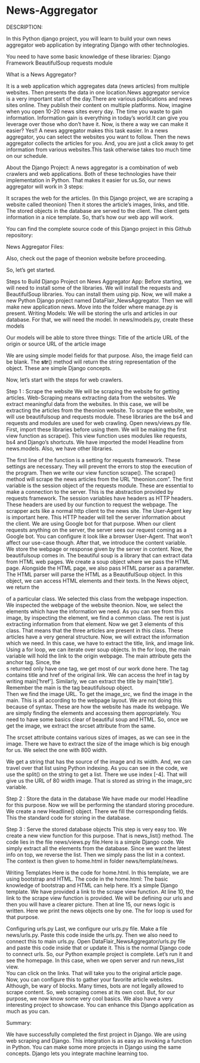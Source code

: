 # News-Aggregator
DESCRIPTION:

In this Python django project, you will learn to build your own news aggregator web application by integrating Django with other technologies.

You need to have some basic knowledge of these libraries:
Django Framework
BeautifulSoup
requests module

What is a News Aggregator?

It is a web application which aggregates data (news articles) from multiple websites. Then presents the data in one location.News aggregator service is a very important start of the day.There are various publications and news sites online. They publish their content on multiple platforms. Now, imagine when you open 10-20 news sites every day. The time you waste to gain information. Information gain is everything in today’s world.It can give you leverage over those who don’t have it. Now, is there a way we can make it easier? Yes!!
A news aggregator makes this task easier. In a news aggregator, you can select the websites you want to follow. Then the news aggregator collects the articles for you. And, you are just a click away to get information from various websites.This task otherwise takes too much time on our schedule.

About the Django Project:
A news aggregator is a combination of web crawlers and web applications. Both of these technologies have their implementation in Python. That makes it easier for us.So, our news aggregator will work in 3 steps:

It scrapes the web for the articles. (In this Django project, we are scraping a website called theonion)
Then it stores the article’s images, links, and title.
The stored objects in the database are served to the client. The client gets information in a nice template.
So, that’s how our web app will work.

You can find the complete source code of this Django project in this Github repository:

News Aggregator Files:

Also, check out the page of theonion website before proceeding.

So, let’s get started.

Steps to Build Django Project on News Aggregator App:
Before starting, we will need to install some of the libraries. We will install the requests and BeautifulSoup libraries. You can install them using pip.
Now, we will make a new Python Django project named DataFlair_NewsAggregator. Then we will make new application news.
Move into the folder where manage.py is present.
Writing Models:
We will be storing the urls and articles in our database. For that, we will need the model.
In news/models.py, create these models

Our models will be able to store three things:
Title of the article
URL of the origin or source
URL of the article image

We are using simple model fields for that purpose. Also, the image field can be blank. The __str__() method will return the string representation of the object. These are simple Django concepts.

Now, let’s start with the steps for web crawlers.

Step 1 :
Scrape the website
We will be scraping the website for getting articles. Web-Scraping means extracting data from the websites. We extract meaningful data from the websites. In this case, we will be extracting the articles from the theonion website.
To scrape the website, we will use beautifulsoup and requests module. These libraries are the bs4 and requests and modules are used for web crawling.
Open news/views.py file.
First, import these libraries before using them.
We will be making the first view function as scrape().
This view function uses modules like requests, bs4 and Django’s shortcuts.
We have imported the model Headline from news.models. Also, we have other libraries.

The first line of the function is a setting for requests framework. These settings are necessary. They will prevent the errors to stop the execution of the program. Then we write our view function scrape(). The scrape() method will scrape the news articles from the URL “theonion.com”.
The first variable is the session object of the requests module. These are essential to make a connection to the server. This is the abstraction provided by requests framework.
The session variables have headers as HTTP headers. These headers are used by our function to request the webpage. The scrapper acts like a normal http client to the news site. The User-Agent key is important here.
This HTTP header will tell the server information about the client. We are using Google bot for that purpose. When our client requests anything on the server, the server sees our request coming as a Google bot. You can configure it look like a browser User-Agent.
That won’t affect our use-case though. After that, we introduce the content variable. We store the webpage or response given by the server in content. Now, the beautifulsoup comes in.
The beautiful soup is a library that can extract data from HTML web pages. We create a soup object where we pass the HTML page. Alongside the HTML page, we also pass HTML parser as a parameter.
The HTML parser will parse the HTML as a BeautifulSoup object. In this object, we can access HTML elements and their texts.
In the News object, we return the <div> of a particular class. We selected this class from the webpage inspection. We inspected the webpage of the website theonion. Now, we select the elements which have the information we need.
As you can see from this image, by inspecting the element, we find a common class. The rest is just extracting information from that element.
Now we get 3 elements of this class. That means that the three articles are present in this class. These articles have a very general structure. Now, we will extract the information which we need. In this case, we have to extract the title, link, and image link.
Using a for loop, we can iterate over soup objects. In the for loop, the main variable will hold the link to the origin webpage. The main attribute gets the anchor tag. Since, the <div>s returned only have one <a>tag, we get most of our work done here.
The <a> tag contains title and href of the original link. We can access the href in <a> tag by writing main[‘href’].
Similarly, we can extract the title by main[‘title’]. Remember the main is the <a> tag beautifulsoup object.  
Then we find the image URL. To get the image_src, we find the image in the main. This is all according to the webpage layout. We are not doing this because of syntax.
These are how the website has made its webpage. We are simply finding the elements and accessing them appropriately. You need to have some basics clear of beautiful soup and HTML.
So, once we get the image, we extract the srcset attribute from the same.  
 
The srcset attribute contains various sizes of images, as we can see in the image. There we have to extract the size of the image which is big enough for us. We select the one with 800 width.

We get a string that has the source of the image and its width. And, we can travel over that list using Python indexing. As you can see in the code, we use the split() on the string to get a list. There we use index [-4]. That will give us the URL of 80 width image. That is stored as string in the image_src variable. 
  
  Step 2 :
Store the data in the database
We have made our model Headline for this purpose. Now we will be performing the standard storing procedure. We create a new Headline() object. There we fill the corresponding fields.
This the standard code for storing in the database.

Step 3 :
Serve the stored database objects
This step is very easy too. We create a new view function for this purpose. That is news_list() method. The code lies in the file news/views.py file.Here is a simple Django code. We simply extract all the elements from the database. Since we want the latest info on top, we reverse the list. Then we simply pass the list in a context. The context is then given to home.html in folder news/template/news.
  
Writing Templates
Here is the code for home.html. In this template, we are using bootstrap and HTML. The code in the home.html:
The basic knowledge of bootstrap and HTML can help here. It’s a simple Django template.
We have provided a link to the scrape view function. At line 10, the link to the scrape view function is provided. We will be defining our urls and then you will have a clearer picture.
Then at line 15, our news logic is written. Here we print the news objects one by one. The for loop is used for that purpose.
  
Configuring urls.py
Last, we configure our urls.py file. Make a file news/urls.py. Paste this code inside the urls.py. 
Then we also need to connect this to main urls.py. Open DataFlair_NewsAggregator/urls.py file and paste this code inside that or update it.
This is the normal Django code to connect urls.
So, our Python example project is complete. Let’s run it and see the homepage. In this case, when we open server and run news_list view.  
You can click on the links. That will take you to the original article page.
Now, you can configure this to gather your favorite article websites. Although, be wary of blocks. Many times, bots are not legally allowed to scrape content. So, web scraping comes at its own cost.
But, for our purpose, we now know some very cool basics. We also have a very interesting project to showcase. You can enhance this Django application as much as you can.

Summary:

  We have successfully completed the first project in Django. We are using web scraping and Django. This integration is as easy as invoking a function in Python.
You can make some more projects in Django using the same concepts. Django lets you integrate machine learning too.
  








